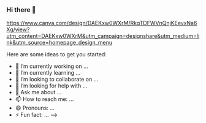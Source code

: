 ### Hi there 👋
https://www.canva.com/design/DAEKxw0WXrM/RkqTDFWVnQnjKEevxNa6Xg/view?utm_content=DAEKxw0WXrM&utm_campaign=designshare&utm_medium=link&utm_source=homepage_design_menu


Here are some ideas to get you started:

- 🔭 I’m currently working on ...
- 🌱 I’m currently learning ...
- 👯 I’m looking to collaborate on ...
- 🤔 I’m looking for help with ...
- 💬 Ask me about ...
- 📫 How to reach me: ...
- 😄 Pronouns: ...
- ⚡ Fun fact: ...
-->
